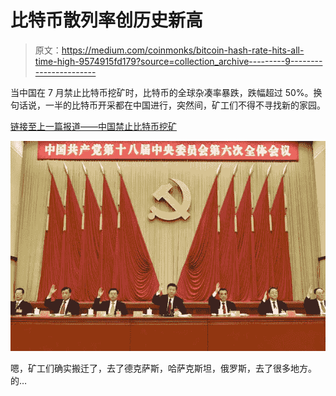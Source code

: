 # 比特币散列率创历史新高

> 原文：<https://medium.com/coinmonks/bitcoin-hash-rate-hits-all-time-high-9574915fd179?source=collection_archive---------9----------------------->

当中国在 7 月禁止比特币挖矿时，比特币的全球杂凑率暴跌，跌幅超过 50%。换句话说，一半的比特币开采都在中国进行，突然间，矿工们不得不寻找新的家园。

[链接至上一篇报道——中国禁止比特币挖矿](https://thebitcoinfiles.substack.com/p/china-bans-most-bitcoin-mining)

![](img/028b77f50b59b8bf18f10a1d76d56cc0.png)

嗯，矿工们确实搬迁了，去了德克萨斯，哈萨克斯坦，俄罗斯，去了很多地方。的…